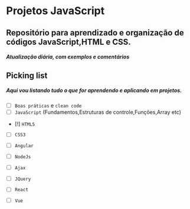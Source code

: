# Projetos JavaScript
## Repositório para aprendizado e organização de códigos JavaScript,HTML e CSS.
##### Atualização diária, com exemplos e comentários


## Picking list
##### Aqui vou listando tudo o que for aprendendo e aplicando em projetos.

- [ ] `Boas práticas` e `clean code`
- [ ] `JavaScript` (Fundamentos,Estruturas de controle,Funções,Array etc)
- [!] `HTML5`
- [ ] `CSS3`
- [ ] `Angular`
- [ ] `NodeJs`
- [ ] `Ajax`
- [ ] `JQuery`
- [ ] `React`
- [ ] `Vue`

